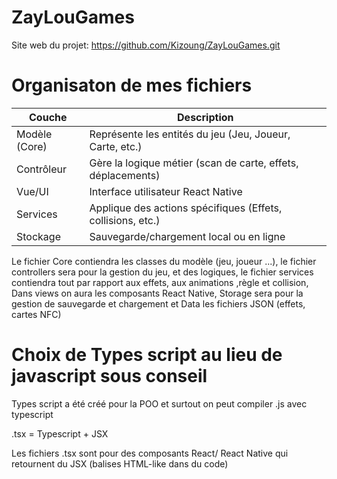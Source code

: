 # ZayLouGames

Site web du projet: https://github.com/Kizoung/ZayLouGames.git


# Organisaton de mes fichiers 

| Couche            | Description                                                  |
| ----------------- | ------------------------------------------------------------ |
| Modèle (Core)     | Représente les entités du jeu (Jeu, Joueur, Carte, etc.)     |
| Contrôleur        | Gère la logique métier (scan de carte, effets, déplacements) |
| Vue/UI            | Interface utilisateur React Native                           |
| Services          | Applique des actions spécifiques (Effets, collisions, etc.)  |
| Stockage          | Sauvegarde/chargement local ou en ligne                      |


Le fichier Core contiendra les classes du modèle (jeu, joueur ...), le fichier controllers sera pour la gestion du jeu, et des logiques, le fichier services contiendra tout par rapport aux effets, aux animations ,règle et collision, Dans views on aura les composants React Native, Storage sera pour la gestion de sauvegarde et chargement et Data les fichiers JSON (effets, cartes NFC)

# Choix de Types script au lieu de javascript sous conseil

Types script a été créé pour la POO et surtout on peut compiler .js avec typescript

.tsx = Typescript + JSX

Les fichiers .tsx sont pour des composants React/ React Native qui retournent du JSX (balises HTML-like dans du code)
